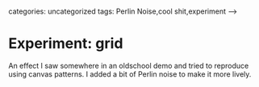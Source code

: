 <!--
  id: 2561
  date: 2014-04-24T11:19:04
  modified: 2015-10-25T07:08:23
  slug: experiment-grid
  type: post
  excerpt: <p>An effect I saw somewhere in an oldschool demo and tried to reproduce using canvas patterns. I added a bit of Perlin noise to make it more lively.</p> 
  content: <p>An effect I saw somewhere in an oldschool demo and tried to reproduce using canvas patterns. I added a bit of Perlin noise to make it more lively.</p> <p><!--more--></p> <pre><code data-language="javascript" data-src="/wordpress/wp-content/themes/sjeiti/static/experiment/grid.js"></code></pre> 
  categories: uncategorized
  tags: Perlin Noise,cool shit,experiment
-->

# Experiment: grid

<p>An effect I saw somewhere in an oldschool demo and tried to reproduce using canvas patterns. I added a bit of Perlin noise to make it more lively.</p>
<p><!--more--></p>
<pre><code data-language="javascript" data-src="/wordpress/wp-content/themes/sjeiti/static/experiment/grid.js"></code></pre>

